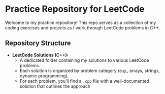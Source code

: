 # Practice Repository for LeetCode

Welcome to my practice repository! This repo serves as a collection of my coding exercises and projects as I work through LeetCode problems in C++.

## Repository Structure

- **LeetCode Solutions (C++):**
  - A dedicated folder containing my solutions to various LeetCode problems.
  - Each solution is organized by problem category (e.g., arrays, strings, dynamic programming).
  - For each problem, you'll find a `.cpp` file with a well-documented solution that outlines the approach
